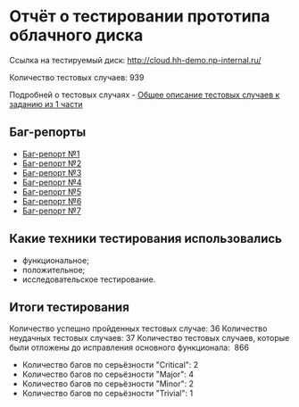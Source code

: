 # Отчёт о тестировании прототипа облачного диска

Ссылка на тестируемый диск: <http://cloud.hh-demo.np-internal.ru/>

Количество тестовых случаев: 939

Подробней о тестовых случаях - [Общее описание тестовых случаев к заданию из 1 части](test_cases.md)

## Баг-репорты

- [Баг-репорт №1](bug_report/bug_report_1.md)
- [Баг-репорт №2](bug_report/bug_report_2.md)
- [Баг-репорт №3](bug_report/bug_report_3.md)
- [Баг-репорт №4](bug_report/bug_report_4.md)
- [Баг-репорт №5](bug_report/bug_report_5.md)
- [Баг-репорт №6](bug_report/bug_report_6.md)
- [Баг-репорт №7](bug_report/bug_report_7.md)

## Какие техники тестирования использовались

- функциональное;
- положительное;
- исследовательское тестирование.

## Итоги тестирования

Количество успешно пройденных тестовых случае: 36
Количество неудачных тестовых случаев: 37
Количество тестовых случаев, которые были отложены до исправления основного функционала:  866

- Количество багов по серьёзности "Critical": 2
- Количество багов по серьёзности "Major": 4
- Количество багов по серьёзности "Minor": 2
- Количество багов по серьёзности "Trivial": 1